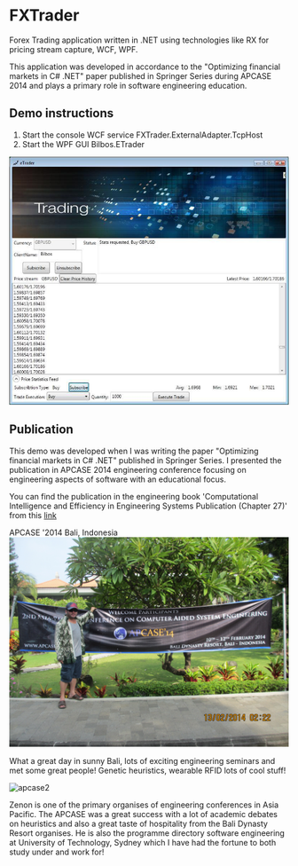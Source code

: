 # FXTrader
Forex Trading application written in .NET using technologies like RX for pricing stream capture, WCF, WPF.

This application was developed in accordance to the "Optimizing financial markets in C# .NET" paper published in Springer Series during APCASE 2014 and plays a primary role in software engineering education.

## Demo instructions
1. Start the console WCF service FXTrader.ExternalAdapter.TcpHost
2. Start the WPF GUI Bilbos.ETrader

![screenshot Logo](eTrader.jpg)

## Publication
This demo was developed when I was writing the paper "Optimizing financial markets in C# .NET" published in Springer Series.  I presented the publication in APCASE 2014 engineering conference focusing on engineering aspects of software with an educational focus.

You can find the publication in the engineering book 'Computational Intelligence and Efficiency in Engineering Systems Publication (Chapter 27)' from this [link](https://www.springer.com/gp/book/9783319157191)

APCASE '2014 Bali, Indonesia
![apcase1](apcase1.JPG)

What a great day in sunny Bali, lots of exciting engineering seminars and met some great people!  Genetic heuristics, wearable RFID lots of cool stuff!

![apcase2](apcase2.JPG)

Zenon is one of the primary organises of engineering conferences in Asia Pacific.  The APCASE was a great success with a lot of academic debates on heuristics and also a great taste of hospitality from the Bali Dynasty Resort organises.  He is also the programme directory software engineering at University of Technology, Sydney which I have had the fortune to both study under and work for!



